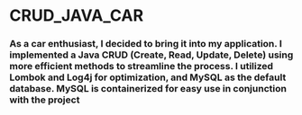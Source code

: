 # CRUD_JAVA_CAR
### As a car enthusiast, I decided to bring it into my application. I implemented a Java CRUD (Create, Read, Update, Delete) using more efficient methods to streamline the process. I utilized Lombok and Log4j for optimization, and MySQL as the default database. MySQL is containerized for easy use in conjunction with the project
